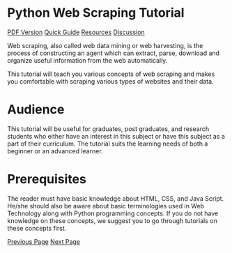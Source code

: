 # Python Web Scraping Tutorial
[PDF Version](../python_web_scraping/python_web_scraping_pdf_version.md)
[Quick Guide](../python_web_scraping/python_web_scraping_quick_guide.md)
[Resources](../python_web_scraping/python_web_scraping_useful_resources.md)
[Discussion](../python_web_scraping/python_web_scraping_discussion.md)

Web scraping, also called web data mining or web harvesting, is the process of constructing an agent which can extract, parse, download and organize useful information from the web automatically.

This tutorial will teach you various concepts of web scraping and makes you comfortable with scraping various types of websites and their data.

# Audience
This tutorial will be useful for graduates, post graduates, and research students who either have an interest in this subject or have this subject as a part of their curriculum. The tutorial suits the learning needs of both a beginner or an advanced learner.

# Prerequisites
The reader must have basic knowledge about HTML, CSS, and Java Script. He/she should also be aware about basic terminologies used in Web Technology along with Python programming concepts. If you do not have knowledge on these concepts, we suggest you to go through tutorials on these concepts first.


[Previous Page](../python_web_scraping/index.md) [Next Page](../python_web_scraping/python_web_scraping_introduction.md) 
